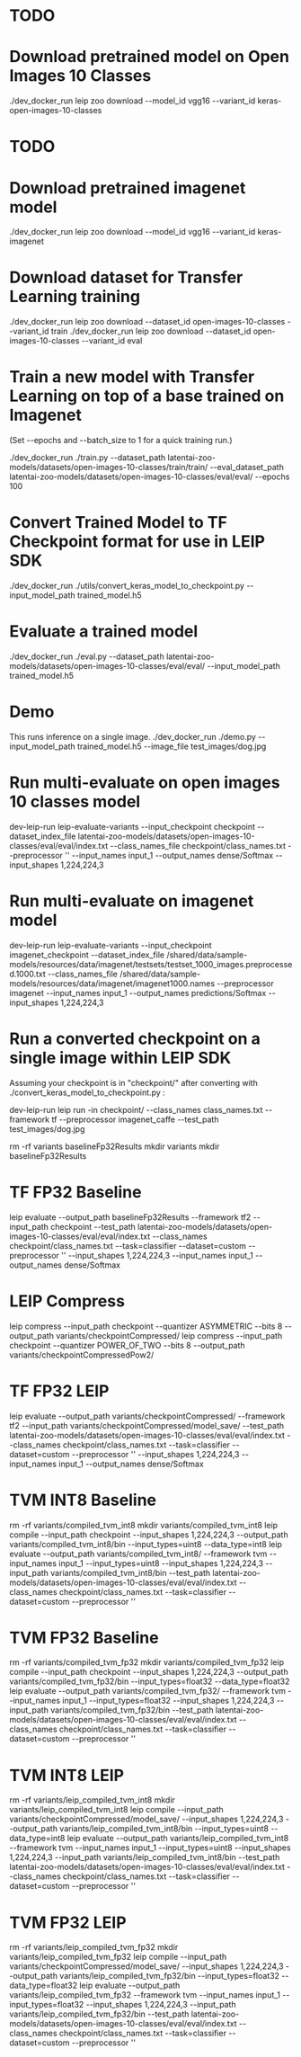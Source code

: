 # TODO
# Download pretrained model on Open Images 10 Classes
./dev_docker_run leip zoo download --model_id vgg16 --variant_id keras-open-images-10-classes

# TODO
# Download pretrained imagenet model
./dev_docker_run leip zoo download --model_id vgg16 --variant_id keras-imagenet

# Download dataset for Transfer Learning training

./dev_docker_run leip zoo download --dataset_id open-images-10-classes --variant_id train
./dev_docker_run leip zoo download --dataset_id open-images-10-classes --variant_id eval

# Train a new model with Transfer Learning on top of a base trained on Imagenet

(Set --epochs and --batch_size to 1 for a quick training run.)

./dev_docker_run ./train.py --dataset_path latentai-zoo-models/datasets/open-images-10-classes/train/train/  --eval_dataset_path latentai-zoo-models/datasets/open-images-10-classes/eval/eval/ --epochs 100

# Convert Trained Model to TF Checkpoint format for use in LEIP SDK

./dev_docker_run ./utils/convert_keras_model_to_checkpoint.py --input_model_path trained_model.h5

# Evaluate a trained model

./dev_docker_run ./eval.py --dataset_path latentai-zoo-models/datasets/open-images-10-classes/eval/eval/ --input_model_path trained_model.h5

# Demo

This runs inference on a single image.
./dev_docker_run ./demo.py --input_model_path trained_model.h5 --image_file test_images/dog.jpg

# Run multi-evaluate on open images 10 classes model
dev-leip-run leip-evaluate-variants --input_checkpoint checkpoint --dataset_index_file latentai-zoo-models/datasets/open-images-10-classes/eval/eval/index.txt --class_names_file checkpoint/class_names.txt --preprocessor '' --input_names input_1 --output_names dense/Softmax --input_shapes 1,224,224,3

# Run multi-evaluate on imagenet model
dev-leip-run leip-evaluate-variants --input_checkpoint imagenet_checkpoint --dataset_index_file /shared/data/sample-models/resources/data/imagenet/testsets/testset_1000_images.preprocessed.1000.txt --class_names_file /shared/data/sample-models/resources/data/imagenet/imagenet1000.names --preprocessor imagenet --input_names input_1 --output_names predictions/Softmax --input_shapes 1,224,224,3

# Run a converted checkpoint on a single image within LEIP SDK

Assuming your checkpoint is in "checkpoint/" after converting with ./convert_keras_model_to_checkpoint.py :

dev-leip-run leip run -in checkpoint/ --class_names class_names.txt --framework tf --preprocessor imagenet_caffe --test_path test_images/dog.jpg

rm -rf variants baselineFp32Results
mkdir variants
mkdir baselineFp32Results
# TF FP32 Baseline
leip evaluate --output_path baselineFp32Results --framework tf2 --input_path checkpoint --test_path latentai-zoo-models/datasets/open-images-10-classes/eval/eval/index.txt --class_names checkpoint/class_names.txt --task=classifier --dataset=custom --preprocessor '' --input_shapes 1,224,224,3 --input_names input_1 --output_names dense/Softmax
# LEIP Compress
leip compress --input_path checkpoint --quantizer ASYMMETRIC --bits 8 --output_path variants/checkpointCompressed/
leip compress --input_path checkpoint --quantizer POWER_OF_TWO --bits 8 --output_path variants/checkpointCompressedPow2/
# TF FP32 LEIP
leip evaluate --output_path variants/checkpointCompressed/ --framework tf2 --input_path variants/checkpointCompressed/model_save/ --test_path latentai-zoo-models/datasets/open-images-10-classes/eval/eval/index.txt --class_names checkpoint/class_names.txt --task=classifier --dataset=custom --preprocessor '' --input_shapes 1,224,224,3 --input_names input_1 --output_names dense/Softmax
# TVM INT8 Baseline
rm -rf variants/compiled_tvm_int8
mkdir variants/compiled_tvm_int8
leip compile --input_path checkpoint --input_shapes 1,224,224,3 --output_path variants/compiled_tvm_int8/bin --input_types=uint8 --data_type=int8
leip evaluate --output_path variants/compiled_tvm_int8/ --framework tvm --input_names input_1 --input_types=uint8 --input_shapes 1,224,224,3 --input_path variants/compiled_tvm_int8/bin --test_path latentai-zoo-models/datasets/open-images-10-classes/eval/eval/index.txt --class_names checkpoint/class_names.txt --task=classifier --dataset=custom --preprocessor ''
# TVM FP32 Baseline
rm -rf variants/compiled_tvm_fp32
mkdir variants/compiled_tvm_fp32
leip compile --input_path checkpoint --input_shapes 1,224,224,3 --output_path variants/compiled_tvm_fp32/bin --input_types=float32 --data_type=float32
leip evaluate --output_path variants/compiled_tvm_fp32/ --framework tvm --input_names input_1 --input_types=float32 --input_shapes 1,224,224,3 --input_path variants/compiled_tvm_fp32/bin --test_path latentai-zoo-models/datasets/open-images-10-classes/eval/eval/index.txt --class_names checkpoint/class_names.txt --task=classifier --dataset=custom --preprocessor ''
# TVM INT8 LEIP
rm -rf variants/leip_compiled_tvm_int8
mkdir variants/leip_compiled_tvm_int8
leip compile --input_path variants/checkpointCompressed/model_save/ --input_shapes 1,224,224,3 --output_path variants/leip_compiled_tvm_int8/bin --input_types=uint8 --data_type=int8
leip evaluate --output_path variants/leip_compiled_tvm_int8 --framework tvm --input_names input_1 --input_types=uint8 --input_shapes 1,224,224,3 --input_path variants/leip_compiled_tvm_int8/bin --test_path latentai-zoo-models/datasets/open-images-10-classes/eval/eval/index.txt --class_names checkpoint/class_names.txt --task=classifier --dataset=custom --preprocessor ''
# TVM FP32 LEIP
rm -rf variants/leip_compiled_tvm_fp32
mkdir variants/leip_compiled_tvm_fp32
leip compile --input_path variants/checkpointCompressed/model_save/ --input_shapes 1,224,224,3 --output_path variants/leip_compiled_tvm_fp32/bin --input_types=float32 --data_type=float32
leip evaluate --output_path variants/leip_compiled_tvm_fp32 --framework tvm --input_names input_1 --input_types=float32 --input_shapes 1,224,224,3 --input_path variants/leip_compiled_tvm_fp32/bin --test_path latentai-zoo-models/datasets/open-images-10-classes/eval/eval/index.txt --class_names checkpoint/class_names.txt --task=classifier --dataset=custom --preprocessor ''
